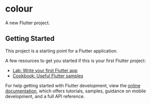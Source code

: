 # colour

A new Flutter project.

## Getting Started

This project is a starting point for a Flutter application.

A few resources to get you started if this is your first Flutter project:

- [Lab: Write your first Flutter app](https://docs.flutter.dev/get-started/codelab)
- [Cookbook: Useful Flutter samples](https://docs.flutter.dev/cookbook)

For help getting started with Flutter development, view the
[online documentation](https://docs.flutter.dev/), which offers tutorials,
samples, guidance on mobile development, and a full API reference.


<p>
  <img src"https://user-images.githubusercontent.com/120647962/218456672-90daaa93-4ad2-41f0-9720-1a6152b0a867.jpg"width=28% height=45%>
  </p>
